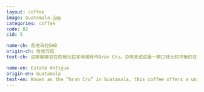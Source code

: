 ```yaml
---
layout: coffee
image: Guatemala.jpg
categories: coffee
code: 82
cid: 5

name-ch: 危地马拉SHB
origin-ch: 危地马拉
text-ch: 这款咖啡豆在危地马拉本地被称作Gran Cru。总体来说这是一款口味比较平衡的豆子。香浓的巧克力气味和干净的口感伴随着蔗糖的甜味，这绝对是一款追求”不会错“的人的最佳选择。

name-en: Estate Antigua
origin-en: Guatamala
text-en: Known as the “Gran Cru” in Guatamala, this coffee offers a unique blend of acidity, deep rich taste and a well-balanced aftertaste. This coffee has a wonderful rich chocolate aroma with a clean, heavy bodied sugar cane taste.  Lovers of rich coffee taste will enjoy this 82 Q score coffee.
---
```

